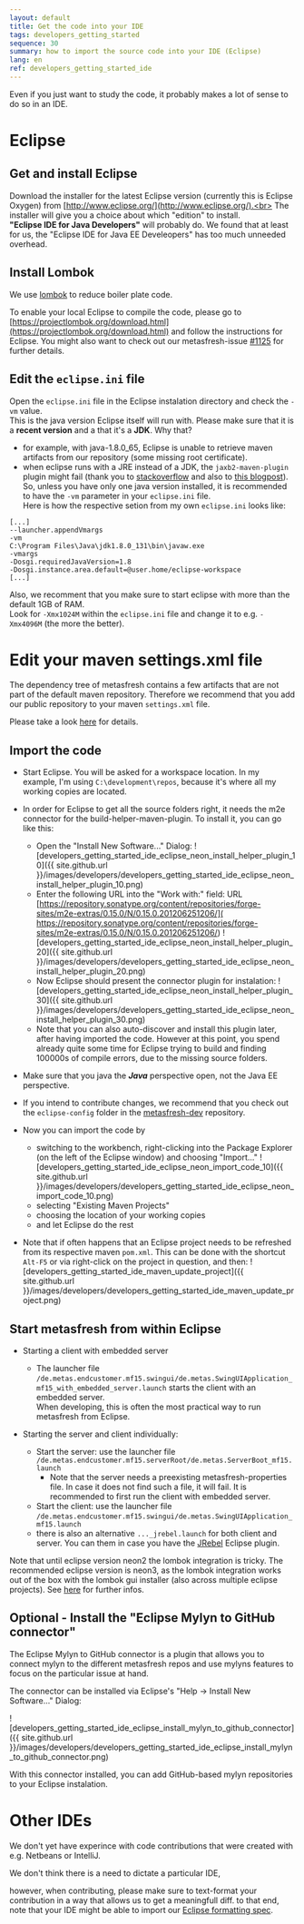 ```yaml
---
layout: default
title: Get the code into your IDE
tags: developers_getting_started
sequence: 30
summary: how to import the source code into your IDE (Eclipse)
lang: en
ref: developers_getting_started_ide
---
```


Even if you just want to study the code, it probably makes a lot of sense to do so in an IDE.

# Eclipse

## Get and install Eclipse

Download the installer for the latest Eclipse version (currently this is Eclipse Oxygen) from [http://www.eclipse.org/](http://www.eclipse.org/).<br>
The installer will give you a choice about which "edition" to install.<br>
**"Eclipse IDE for Java Developers"** will probably do. We found that at least for us, the "Eclipse IDE for Java EE Develeopers" has too much unneeded overhead.

## Install Lombok

We use [lombok](https://projectlombok.org/) to reduce boiler plate code.

To enable your local Eclipse to compile the code, please go to [https://projectlombok.org/download.html](https://projectlombok.org/download.html) and follow the instructions for Eclipse. You might also want to check out our metasfresh-issue [#1125](https://github.com/metasfresh/metasfresh/issues/1125) for further details.

## Edit the `eclipse.ini` file

Open the `eclipse.ini` file in the Eclipse instalation directory and check the `-vm` value.<br>
This is the java version Eclipse itself will run with. Please make sure that it is a **recent version** and a that it's a **JDK**. Why that?
* for example, with java-1.8.0_65, Eclipse is unable to retrieve maven artifacts from our repository (some missing root certificate).
* when eclipse runs with a JRE instead of a JDK, the `jaxb2-maven-plugin` plugin might fail (thank you to [stackoverflow](https://stackoverflow.com/questions/34173363/errorlistener-missing-when-using-maven-jaxb-plugin-with-eclipse-and-m2e) and also to [this blogpost](http://diggingthroughcode.blogspot.de/2016/05/trouble-with-maven-jaxb2-plugin-and.html)).<br>
So, unless you have only one java version installed, it is recommended to have the `-vm` parameter in your `eclipse.ini` file.<br>
Here is how the respective setion from my own `eclipse.ini` looks like:

```
[...]
--launcher.appendVmargs
-vm
C:\Program Files\Java\jdk1.8.0_131\bin\javaw.exe
-vmargs
-Dosgi.requiredJavaVersion=1.8
-Dosgi.instance.area.default=@user.home/eclipse-workspace
[...]
```

Also, we recomment that you make sure to start eclipse with more than the default 1GB of RAM.<br>
Look for `-Xmx1024M` within the `eclipse.ini` file and change it to e.g. `-Xmx4096M` (the more the better).


# Edit your maven settings.xml file

The dependency tree of metasfresh contains a few artifacts that are not part of the default maven repository.
Therefore we recommend that you add our public repository to your maven `settings.xml` file.

Please take a look [here](getting_started_maven_settings) for details.

## Import the code

* Start Eclipse. You will be asked for a workspace location. In my example, I'm using `C:\development\repos`, because it's where all my working copies are located.
* In order for Eclipse to get all the source folders right, it needs the m2e connector for the build-helper-maven-plugin. To install it, you can go like this:
  - Open the "Install New Software..." Dialog:
![developers_getting_started_ide_eclipse_neon_install_helper_plugin_10]({{ site.github.url }}/images/developers/developers_getting_started_ide_eclipse_neon_install_helper_plugin_10.png)
  - Enter the following URL into the "Work with:" field: URL [https://repository.sonatype.org/content/repositories/forge-sites/m2e-extras/0.15.0/N/0.15.0.201206251206/]( https://repository.sonatype.org/content/repositories/forge-sites/m2e-extras/0.15.0/N/0.15.0.201206251206/)
![developers_getting_started_ide_eclipse_neon_install_helper_plugin_20]({{ site.github.url }}/images/developers/developers_getting_started_ide_eclipse_neon_install_helper_plugin_20.png)
  - Now Eclipse should present the connector plugin for instalation:
![developers_getting_started_ide_eclipse_neon_install_helper_plugin_30]({{ site.github.url }}/images/developers/developers_getting_started_ide_eclipse_neon_install_helper_plugin_30.png)
  - Note that you can also auto-discover and install this plugin later, after having imported the code. However at this point, you spend already quite some time for Eclipse trying to build and finding 100000s of compile errors, due to the missing source folders.
* Make sure that you java the ***Java*** perspective open, not the Java EE perspective.
* If you intend to contribute changes, we recommend that you check out the `eclipse-config` folder in the [metasfresh-dev](https://github.com/metasfresh/metasfresh-dev) repository.
* Now you can import the code by
  - switching to the workbench, right-clicking into the Package Explorer (on the left of the Eclipse window) and choosing "Import..."
![developers_getting_started_ide_eclipse_neon_import_code_10]({{ site.github.url }}/images/developers/developers_getting_started_ide_eclipse_neon_import_code_10.png)
  - selecting "Existing Maven Projects"
  - choosing the location of your working copies
  - and let Eclipse do the rest

* Note that if often happens that an Eclipse project needs to be refreshed from its respective maven `pom.xml`. This can be done with the shortcut `Alt-F5` or via right-click on the project in question, and then:
![developers_getting_started_ide_maven_update_project]({{ site.github.url }}/images/developers/developers_getting_started_ide_maven_update_project.png)


## Start metasfresh from within Eclipse

* Starting a client with embedded server
  - The launcher file `/de.metas.endcustomer.mf15.swingui/de.metas.SwingUIApplication_mf15_with_embedded_server.launch` starts the client with an embedded server.<br>When developing, this is often the most practical way to run metasfresh from Eclipse.

* Starting the server and client individually:
  - Start the server: use the launcher file `/de.metas.endcustomer.mf15.serverRoot/de.metas.ServerBoot_mf15.launch`
    * Note that the server needs a preexisting metasfresh-properties file. In case it does not find such a file, it will fail. It is recommended to first run the client with embedded server.
  - Start the client: use the launcher file `/de.metas.endcustomer.mf15.swingui/de.metas.SwingUIApplication_mf15.launch`
  - there is also an alternative  `..._jrebel.launch` for both client and server. You can them in case you have the [JRebel](http://zeroturnaround.com/software/jrebel/) Eclipse plugin.


Note that until eclipse version neon2 the lombok integration is tricky.
The recommended eclipse version is neon3, as the lombok integration works out of the box with the lombok gui installer (also across multiple eclipse projects). See [here](http://stackoverflow.com/questions/42444457/lombok-does-not-work-for-eclipse-neon) for further infos.

## Optional - Install the "Eclipse Mylyn to GitHub connector"

The Eclipse Mylyn to GitHub connector is a plugin that allows you to connect mylyn to the different metasfresh repos and use mylyns features to focus on the particular issue at hand.

The connector can be installed via Eclipse's "Help -> Install New Software..." Dialog:

![developers_getting_started_ide_eclipse_install_mylyn_to_github_connector]({{ site.github.url }}/images/developers/developers_getting_started_ide_eclipse_install_mylyn_to_github_connector.png)

With this connector installed, you can add GitHub-based mylyn repositories to your Eclipse instalation.

# Other IDEs

We don't yet have experince with code contributions that were created with e.g. Netbeans or IntelliJ.

We don't think there is a need to dictate a particular IDE,

however, when contributing, please make sure to text-format your contribution in a way that allows us to get a meaningfull diff.
to that end, note that your IDE might be able to import our [Eclipse formatting spec](https://github.com/metasfresh/metasfresh-dev/blob/master/eclipse-config/eclipse_metas_formatter.xml).
